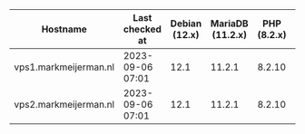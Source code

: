 | Hostname              | Last checked at  | Debian (12.x) | MariaDB (11.2.x) | PHP (8.2.x) | Nginx (1.25.x) | Composer (2.6.x) | RabbitMQ (3.12.x) | Erlang (26) |
|-----------------------|------------------|---------------|------------------|-------------|----------------|------------------|-------------------|-------------|
| vps1.markmeijerman.nl | 2023-09-06 07:01 | 12.1 | 11.2.1 | 8.2.10 | 1.24.0 | 2.6.2 |  |  |
| vps2.markmeijerman.nl | 2023-09-06 07:01 | 12.1 | 11.2.1 | 8.2.10 | 1.24.0 | 2.6.2 |  |  |
